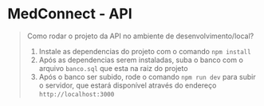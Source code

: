 # MedConnect - API

> Como rodar o projeto da API no ambiente de desenvolvimento/local?
>
> 1. Instale as dependencias do projeto com o comando `npm install`
> 2. Após as dependencias serem instaladas, suba o banco com o arquivo `banco.sql` que esta na raiz do projeto
> 3. Após o banco ser subido, rode o comando `npm run dev` para subir o servidor, que estará disponível através do endereço `http://localhost:3000`
